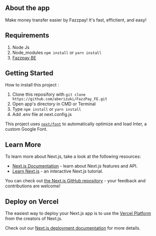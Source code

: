 ## About the app

Make money transfer easier by Fazzpay! It's fast, effictient, and easy!

## Requirements

1. Node Js
2. Node_modules `npm install` or `yarn install`
3. [Fazzpay BE](https://github.com/aberizuki/FazzPay_BE)


## Getting Started
How to install this project :

1. Clone this reposifory with `git clone https://github.com/aberizuki/FazzPay_FE.git`
2. Open app's directory in CMD or Terminal
3. Type `npm install` or `yarn install`
4. Add .env file at next.config.js

This project uses [`next/font`](https://nextjs.org/docs/basic-features/font-optimization) to automatically optimize and load Inter, a custom Google Font.

## Learn More

To learn more about Next.js, take a look at the following resources:

- [Next.js Documentation](https://nextjs.org/docs) - learn about Next.js features and API.
- [Learn Next.js](https://nextjs.org/learn) - an interactive Next.js tutorial.

You can check out [the Next.js GitHub repository](https://github.com/vercel/next.js/) - your feedback and contributions are welcome!

## Deploy on Vercel

The easiest way to deploy your Next.js app is to use the [Vercel Platform](https://vercel.com/new?utm_medium=default-template&filter=next.js&utm_source=create-next-app&utm_campaign=create-next-app-readme) from the creators of Next.js.

Check out our [Next.js deployment documentation](https://nextjs.org/docs/deployment) for more details.
